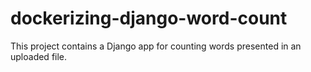 # dockerizing-django-word-count
This project contains a Django app for counting words presented in an uploaded file.
